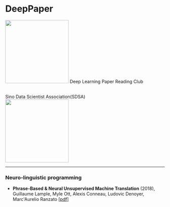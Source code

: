 # DeepPaper
<img src="https://github.com/qifengzhou/DeepPaper/raw/master/src/common/images/DeepPaper_logo.png" width="200">
Deep Learning Paper Reading Club  
<br><br>

Sino Data Scientist Association(SDSA)   
<img src="https://github.com/qifengzhou/DeepPaper/raw/master/src/common/images/SDSA_logo.png" width="200">


* * *  
  
### Neuro-linguistic programming
- **Phrase-Based & Neural Unsupervised Machine Translation** (2018), Guillaume Lample, Myle Ott, Alexis Conneau, Ludovic Denoyer, Marc'Aurelio Ranzato [[pdf]](https://arxiv.org/pdf/1804.07755.pdf)
